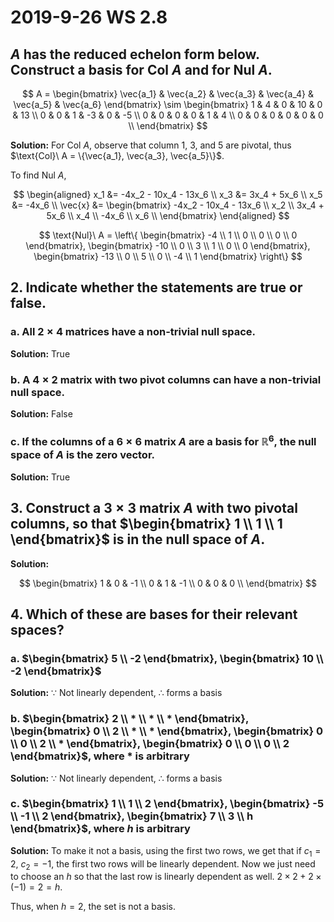 # 2019-9-26 WS 2.8
## $A$ has the reduced echelon form below. Construct a basis for $\text{Col}\ A$ and for $\text{Nul}\ A$.
$$
A = \begin{bmatrix} \vec{a_1} & \vec{a_2} & \vec{a_3} & \vec{a_4} & \vec{a_5} & \vec{a_6} \end{bmatrix} \sim \begin{bmatrix}
  1 & 4 & 0 & 10 & 0 & 13 \\
  0 & 0 & 1 & -3 & 0 & -5 \\
  0 & 0 & 0 & 0 & 1 & 4 \\
  0 & 0 & 0 & 0 & 0 & 0 \\
\end{bmatrix}
$$

**Solution:** For $\text{Col}\ A$, observe that column 1, 3, and 5 are pivotal, thus $\text{Col}\ A = \{\vec{a_1}, \vec{a_3}, \vec{a_5}\}$.

To find $\text{Nul}\ A$,

$$
\begin{aligned}
  x_1 &= -4x_2 - 10x_4 - 13x_6 \\
  x_3 &= 3x_4 + 5x_6 \\
  x_5 &= -4x_6 \\
  \vec{x} &= \begin{bmatrix}
    -4x_2 - 10x_4 - 13x_6 \\
    x_2 \\
    3x_4 + 5x_6 \\
    x_4 \\
    -4x_6 \\
    x_6 \\
  \end{bmatrix}
\end{aligned}
$$

$$
\text{Nul}\ A = \left\{
  \begin{bmatrix} -4 \\ 1 \\ 0 \\ 0 \\ 0 \\ 0 \end{bmatrix},
  \begin{bmatrix} -10 \\ 0 \\ 3 \\ 1 \\ 0 \\ 0 \end{bmatrix},
  \begin{bmatrix} -13 \\ 0 \\ 5 \\ 0 \\ -4 \\ 1 \end{bmatrix}
\right\}
$$

## 2. Indicate whether the statements are true or false.
### a. All $2 \times 4$ matrices have a non-trivial null space.
**Solution:** True

### b. A $4 \times 2$ matrix with two pivot columns can have a non-trivial null space.
**Solution:** False

### c. If the columns of a $6 \times 6$ matrix $A$ are a basis for $\mathbb{R}^6$, the null space of $A$ is the zero vector.
**Solution:** True

## 3. Construct a $3 \times 3$ matrix $A$ with two pivotal columns, so that $\begin{bmatrix} 1 \\ 1 \\ 1 \end{bmatrix}$ is in the null space of $A$.
**Solution:**

$$
\begin{bmatrix}
  1 & 0 & -1 \\
  0 & 1 & -1 \\
  0 & 0 & 0 \\
\end{bmatrix}
$$

## 4. Which of these are bases for their relevant spaces?
### a. $\begin{bmatrix} 5 \\ -2 \end{bmatrix}, \begin{bmatrix} 10 \\ -2 \end{bmatrix}$
**Solution:** $\because$ Not linearly dependent, $\therefore$ forms a basis

### b. $\begin{bmatrix} 2 \\ * \\ * \\ * \end{bmatrix}, \begin{bmatrix} 0 \\ 2 \\ * \\ * \end{bmatrix}, \begin{bmatrix} 0 \\ 0 \\ 2 \\ * \end{bmatrix}, \begin{bmatrix} 0 \\ 0 \\ 0 \\ 2 \end{bmatrix}$, where $*$ is arbitrary
**Solution:** $\because$ Not linearly dependent, $\therefore$ forms a basis

### c. $\begin{bmatrix} 1 \\ 1 \\ 2 \end{bmatrix}, \begin{bmatrix} -5 \\ -1 \\ 2 \end{bmatrix}, \begin{bmatrix} 7 \\ 3 \\ h \end{bmatrix}$, where $h$ is arbitrary
**Solution:** To make it not a basis, using the first two rows, we get that if $c_1 = 2$, $c_2 = -1$, the first two rows will be linearly dependent. Now we just need to choose an $h$ so that the last row is linearly dependent as well. $2 \times 2 + 2 \times (-1) = 2 = h$.

Thus, when $h = 2$, the set is not a basis.